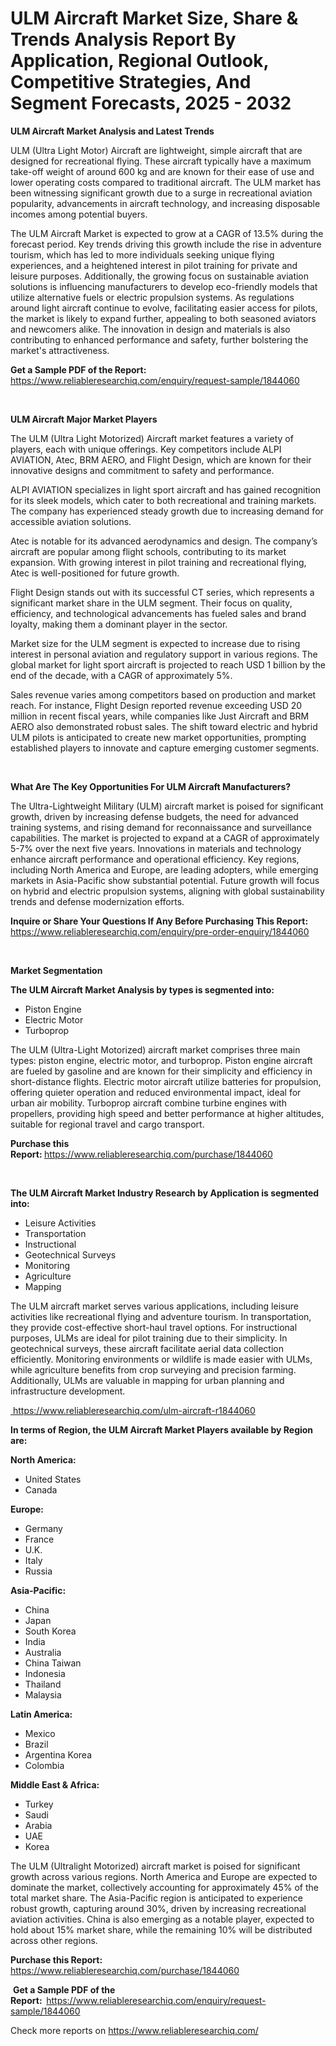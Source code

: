 <p><h1>ULM Aircraft Market Size, Share & Trends Analysis Report By Application, Regional Outlook, Competitive Strategies, And Segment Forecasts, 2025 - 2032</h1></p><p><strong>ULM Aircraft Market Analysis and Latest Trends</strong></p>
<p><p>ULM (Ultra Light Motor) Aircraft are lightweight, simple aircraft that are designed for recreational flying. These aircraft typically have a maximum take-off weight of around 600 kg and are known for their ease of use and lower operating costs compared to traditional aircraft. The ULM market has been witnessing significant growth due to a surge in recreational aviation popularity, advancements in aircraft technology, and increasing disposable incomes among potential buyers.</p><p>The ULM Aircraft Market is expected to grow at a CAGR of 13.5% during the forecast period. Key trends driving this growth include the rise in adventure tourism, which has led to more individuals seeking unique flying experiences, and a heightened interest in pilot training for private and leisure purposes. Additionally, the growing focus on sustainable aviation solutions is influencing manufacturers to develop eco-friendly models that utilize alternative fuels or electric propulsion systems. As regulations around light aircraft continue to evolve, facilitating easier access for pilots, the market is likely to expand further, appealing to both seasoned aviators and newcomers alike. The innovation in design and materials is also contributing to enhanced performance and safety, further bolstering the market's attractiveness.</p></p>
<p><strong>Get a Sample PDF of the Report:&nbsp;</strong> <a href="https://www.reliableresearchiq.com/enquiry/request-sample/1844060?utm_campaign=2325&utm_medium=2&utm_source=Github&utm_content=ia&utm_term=09042025&utm_id=ulm-aircraft">https://www.reliableresearchiq.com/enquiry/request-sample/1844060</a></p>
<p>&nbsp;</p>
<p><strong>ULM Aircraft Major Market Players</strong></p>
<p><p>The ULM (Ultra Light Motorized) Aircraft market features a variety of players, each with unique offerings. Key competitors include ALPI AVIATION, Atec, BRM AERO, and Flight Design, which are known for their innovative designs and commitment to safety and performance. </p><p>ALPI AVIATION specializes in light sport aircraft and has gained recognition for its sleek models, which cater to both recreational and training markets. The company has experienced steady growth due to increasing demand for accessible aviation solutions.</p><p>Atec is notable for its advanced aerodynamics and design. The company’s aircraft are popular among flight schools, contributing to its market expansion. With growing interest in pilot training and recreational flying, Atec is well-positioned for future growth.</p><p>Flight Design stands out with its successful CT series, which represents a significant market share in the ULM segment. Their focus on quality, efficiency, and technological advancements has fueled sales and brand loyalty, making them a dominant player in the sector.</p><p>Market size for the ULM segment is expected to increase due to rising interest in personal aviation and regulatory support in various regions. The global market for light sport aircraft is projected to reach USD 1 billion by the end of the decade, with a CAGR of approximately 5%.</p><p>Sales revenue varies among competitors based on production and market reach. For instance, Flight Design reported revenue exceeding USD 20 million in recent fiscal years, while companies like Just Aircraft and BRM AERO also demonstrated robust sales. The shift toward electric and hybrid ULM pilots is anticipated to create new market opportunities, prompting established players to innovate and capture emerging customer segments.</p></p>
<p>&nbsp;</p>
<p><strong>What Are The Key Opportunities For ULM Aircraft Manufacturers?</strong></p>
<p><p>The Ultra-Lightweight Military (ULM) aircraft market is poised for significant growth, driven by increasing defense budgets, the need for advanced training systems, and rising demand for reconnaissance and surveillance capabilities. The market is projected to expand at a CAGR of approximately 5-7% over the next five years. Innovations in materials and technology enhance aircraft performance and operational efficiency. Key regions, including North America and Europe, are leading adopters, while emerging markets in Asia-Pacific show substantial potential. Future growth will focus on hybrid and electric propulsion systems, aligning with global sustainability trends and defense modernization efforts.</p></p>
<p><strong>Inquire or Share Your Questions If Any Before Purchasing This Report:</strong> <a href="https://www.reliableresearchiq.com/enquiry/pre-order-enquiry/1844060?utm_campaign=2325&utm_medium=2&utm_source=Github&utm_content=ia&utm_term=09042025&utm_id=ulm-aircraft">https://www.reliableresearchiq.com/enquiry/pre-order-enquiry/1844060</a></p>
<p>&nbsp;</p>
<p><strong>Market Segmentation</strong></p>
<p><strong>The ULM Aircraft Market Analysis by types is segmented into:</strong></p>
<p><ul><li>Piston Engine</li><li>Electric Motor</li><li>Turboprop</li></ul></p>
<p><p>The ULM (Ultra-Light Motorized) aircraft market comprises three main types: piston engine, electric motor, and turboprop. Piston engine aircraft are fueled by gasoline and are known for their simplicity and efficiency in short-distance flights. Electric motor aircraft utilize batteries for propulsion, offering quieter operation and reduced environmental impact, ideal for urban air mobility. Turboprop aircraft combine turbine engines with propellers, providing high speed and better performance at higher altitudes, suitable for regional travel and cargo transport.</p></p>
<p><strong>Purchase this Report:&nbsp;</strong><a href="https://www.reliableresearchiq.com/purchase/1844060?utm_campaign=2325&utm_medium=2&utm_source=Github&utm_content=ia&utm_term=09042025&utm_id=ulm-aircraft">https://www.reliableresearchiq.com/purchase/1844060</a></p>
<p>&nbsp;</p>
<p><strong>The ULM Aircraft Market Industry Research by Application is segmented into:</strong></p>
<p><ul><li>Leisure Activities</li><li>Transportation</li><li>Instructional</li><li>Geotechnical Surveys</li><li>Monitoring</li><li>Agriculture</li><li>Mapping</li></ul></p>
<p><p>The ULM aircraft market serves various applications, including leisure activities like recreational flying and adventure tourism. In transportation, they provide cost-effective short-haul travel options. For instructional purposes, ULMs are ideal for pilot training due to their simplicity. In geotechnical surveys, these aircraft facilitate aerial data collection efficiently. Monitoring environments or wildlife is made easier with ULMs, while agriculture benefits from crop surveying and precision farming. Additionally, ULMs are valuable in mapping for urban planning and infrastructure development.</p></p>
<p><a href="https://www.reliableresearchiq.com/ulm-aircraft-r1844060?utm_campaign=2325&utm_medium=2&utm_source=Github&utm_content=ia&utm_term=09042025&utm_id=ulm-aircraft">&nbsp;https://www.reliableresearchiq.com/ulm-aircraft-r1844060</a></p>
<p><strong>In terms of Region, the ULM Aircraft Market Players available by Region are:</strong></p>
<p>
    <p> <strong> North America: </strong>
        <ul>
            <li>United States</li>
            <li>Canada</li>
        </ul>
        </p> 
    <p> <strong> Europe: </strong>
        <ul>
            <li>Germany</li>
            <li>France</li>
            <li>U.K.</li>
            <li>Italy</li>
            <li>Russia</li>
        </ul>
        </p> 
    <p> <strong> Asia-Pacific: </strong>
        <ul>
            <li>China</li>
            <li>Japan</li>
            <li>South Korea</li>
            <li>India</li>
            <li>Australia</li>
            <li>China Taiwan</li>
            <li>Indonesia</li>
            <li>Thailand</li>
            <li>Malaysia</li>
        </ul>
        </p> 
    <p> <strong> Latin America: </strong>
        <ul>
            <li>Mexico</li>
            <li>Brazil</li>
            <li>Argentina Korea</li>
            <li>Colombia</li>
        </ul>
        </p> 
    <p> <strong> Middle East & Africa: </strong>
        <ul>
            <li>Turkey</li>
            <li>Saudi</li>
            <li>Arabia</li>
            <li>UAE</li>
            <li>Korea</li>
        </ul>
    </p>
    </p>
<p><p>The ULM (Ultralight Motorized) aircraft market is poised for significant growth across various regions. North America and Europe are expected to dominate the market, collectively accounting for approximately 45% of the total market share. The Asia-Pacific region is anticipated to experience robust growth, capturing around 30%, driven by increasing recreational aviation activities. China is also emerging as a notable player, expected to hold about 15% market share, while the remaining 10% will be distributed across other regions.</p></p>
<p><strong>Purchase this Report: </strong><a href="https://www.reliableresearchiq.com/purchase/1844060?utm_campaign=2325&utm_medium=2&utm_source=Github&utm_content=ia&utm_term=09042025&utm_id=ulm-aircraft">https://www.reliableresearchiq.com/purchase/1844060</a></p>
<p>&nbsp;<strong>Get a Sample PDF of the Report:&nbsp;&nbsp;</strong><a href="https://www.reliableresearchiq.com/enquiry/request-sample/1844060?utm_campaign=2325&utm_medium=2&utm_source=Github&utm_content=ia&utm_term=09042025&utm_id=ulm-aircraft">https://www.reliableresearchiq.com/enquiry/request-sample/1844060</a></p>
<p><strong></strong></p>
<p>Check more reports on <a href="https://www.reliableresearchiq.com/?utm_campaign=2325&utm_medium=2&utm_source=Github&utm_content=ia&utm_term=09042025&utm_id=ulm-aircraft">https://www.reliableresearchiq.com/</a></p>